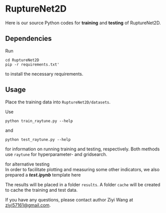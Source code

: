 # RuptureNet2D
Here is our source Python codes for <strong>training</strong> and <strong>testing</strong> of RuptureNet2D.

## Dependencies
Run
```
cd RuptureNet2D
pip -r requirements.txt'
```
to install the necessary requirements.

## Usage

Place the training data into `RuptureNet2D/datasets`.

Use
```
python train_raytune.py --help
```
and
```
python test_raytune.py --help
```
for information on running training and testing, respectively. Both methods use `raytune` for hyperparameter- and gridsearch.

for alternative testing<br>
In order to facilitate plotting and measuring some other indicators, we also prepared a ***test.ipynb*** template here<br>

The results will be placed in a folder `results`. A folder `cache` will be created to cache the training and test data.

If you have any questions, please contact author Ziyi Wang at ziyi57161@gmail.com.
